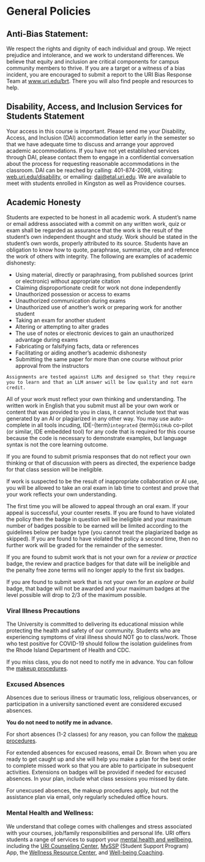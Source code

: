 # General Policies


## Anti-Bias  Statement:

We respect the rights and dignity of each individual and group. We reject prejudice and intolerance, and we work to understand differences. We believe that equity and inclusion are critical components for campus community members to thrive. If you are a target or a witness of a bias incident, you are encouraged to submit a report to the URI Bias Response Team at www.uri.edu/brt. There you will also find people and resources to help.



## Disability, Access, and Inclusion Services for Students Statement

 Your access in this course is important. Please send me your Disability, Access, and Inclusion (DAI) accommodation letter early in the semester so that we have adequate time to discuss and arrange your approved academic accommodations. If you have not yet established services through DAI, please contact them to engage in a confidential conversation about the process for requesting reasonable accommodations in the classroom. DAI can be reached by calling: 401-874-2098, visiting: [web.uri.edu/disability](http://web.uri.edu/disability), or emailing: dai@etal.uri.edu.  We are available to meet with students enrolled in Kingston as well as Providence courses.


## Academic Honesty

Students are expected to be honest in all academic work. A student’s name or email address associated with a commit on any written work, quiz or exam shall be regarded as assurance that the work is the result of the student’s own independent thought and study. Work should be stated in the student’s own words, properly attributed to its source.   Students have an obligation to know how to quote, paraphrase, summarize, cite and reference the work of others with integrity. The following are examples of academic dishonesty:


- Using material, directly or paraphrasing, from published sources (print or electronic) without appropriate citation
- Claiming disproportionate credit for work not done independently
- Unauthorized possession or access to exams
- Unauthorized communication during exams
- Unauthorized use of another’s work or preparing work for another student
- Taking an exam for another student
- Altering or attempting to alter grades
- The use of notes or electronic devices to gain an unauthorized advantage during exams
- Fabricating or falsifying facts, data or references
- Facilitating or aiding another’s academic dishonesty
- Submitting the same paper for more than one course without prior approval from the instructors


```{tip}
Assignments are tested against LLMs and designed so that they require you to learn and that an LLM answer will be low quality and not earn credit. 
```

All of your work must reflect your own thinking and understanding.  The written work in English that you submit must all be your own work or content that was provided to you in class, it cannot include text that was generated by an AI or plagiarized in any other way. You may use auto-complete in all tools incuding, IDE-{term}`integrated` {term}`GitHub` co-pilot (or similar, IDE embedded tool) for any code that is required for this course because the code is necessary to demonstrate examples, but language syntax is not the core learning outcome.  

If you are found to submit prismia responses that do not reflect your own thinking or that of discussion with peers as directed, the experience badge for that class session will be ineligible. 

If work is suspected to be the result of inappropriate collaboration or AI use, you will be allowed to take an oral exam in lab time to contest and prove that your work reflects your own understanding. 

The first time you will be allowed to appeal through an oral exam. If your appeal is successful, your counter resets. If you are found to have violated the policy then the badge in question will be ineligible and your maximum number of badges possible to be earned will be limited according to the guidelines below per badge type (you cannot treat the plagiarized badge as skipped). If you are found to have violated the policy a second time,
 then no further work will be graded for the remainder of the semester.

If you are found to submit work that is not your own for a *review or practice* badge, the review and practice badges for that date will be ineligible and the penalty free zone terms will no longer apply to the first six badges. 

If you are found to submit work that is not your own for an *explore or build*  badge, that badge will not be awarded and your maximum badges at the level possible will drop to 2/3 of the maximum possible. 


### Viral Illness Precautions

The University is committed to delivering its educational mission while protecting the health and safety of our community. Students who are experiencing symptoms of viral illness should NOT go to class/work. Those who test positive for COVID-19 should follow the isolation guidelines from the Rhode Island Department of Health and CDC.


If you miss class, you do not need to notify me in advance.  You can follow the [makeup procedures](expmakeup).

### Excused Absences

Absences due to serious illness or traumatic loss, religious observances, or participation in a university sanctioned event are considered excused absences. 

**You do not need to notify me in advance.** 

For short absences (1-2 classes) for any reason, you can follow the [makeup procedures](expmakeup).

For extended absences for excused reasons, email Dr. Brown when you are ready to get caught up and she will help you make a plan for the best order to complete missed work so that you are able to participate in subsequent activities. Extensions on badges will be provided if needed for excused absences. In your plan, include what class sessions you missed by date. 

For unexcused absences, the makeup procedures apply, but not the assistance plan via email, only regularly scheduled office hours. 

### Mental Health and Wellness: 

We understand that college comes with challenges and stress associated with your courses, job/family responsibilities and personal life. URI offers students a range of services to support your [mental health and wellbeing](https://web.uri.edu/healthservices/mental-health-and-wellness/), including the [URI Counseling Center](https://web.uri.edu/counseling/), [MySSP](https://web.uri.edu/counseling/myssp/) (Student Support Program) App, the [Wellness Resource Center](https://web.uri.edu/campusrec/fitness-and-wellness/wellness-programs/), and [Well-being Coaching](https://web.uri.edu/campusrec/well-being-coaching/). 